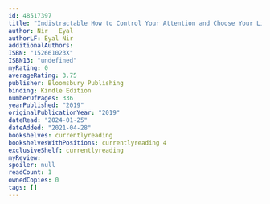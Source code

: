 ```yaml
---
id: 48517397
title: "Indistractable How to Control Your Attention and Choose Your Life"
author: Nir   Eyal
authorLF: Eyal Nir
additionalAuthors: 
ISBN: "152661023X"
ISBN13: "undefined"
myRating: 0
averageRating: 3.75
publisher: Bloomsbury Publishing
binding: Kindle Edition
numberOfPages: 336
yearPublished: "2019"
originalPublicationYear: "2019"
dateRead: "2024-01-25"
dateAdded: "2021-04-28"
bookshelves: currentlyreading
bookshelvesWithPositions: currentlyreading 4
exclusiveShelf: currentlyreading
myReview: 
spoiler: null
readCount: 1
ownedCopies: 0
tags: []
---
```


